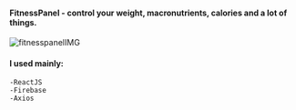 #### FitnessPanel - control your weight, macronutrients, calories and a lot of things.

![fitnesspanelIMG](https://user-images.githubusercontent.com/36506555/42879178-fdbd6594-8a8f-11e8-9fbf-2bbf7a646148.PNG)

#### I used mainly:
```
-ReactJS
-Firebase
-Axios
```
